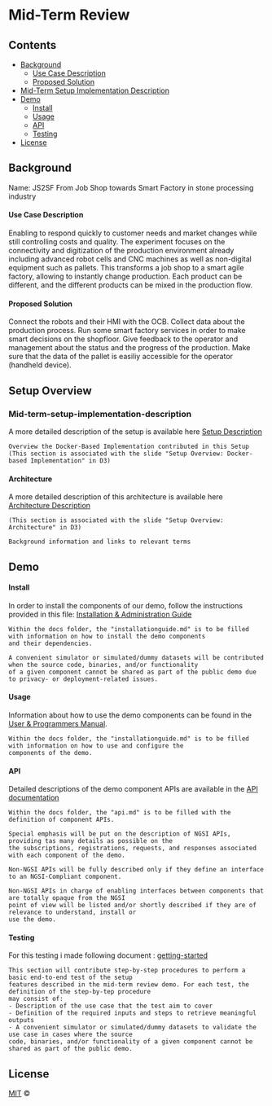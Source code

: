 # Mid-Term Review

## Contents

-   [Background](#background)
    -   [Use Case Description](#use-case-description)
    -   [Proposed Solution](#proposed-solution)
-   [Mid-Term Setup Implementation Description](#mid-term-setup-implementation-description)
-   [Demo](#demo)
    -   [Install](#install)
    -   [Usage](#usage)
    -   [API](#api)
    -   [Testing](#testing)
-   [License](#license)

## Background
Name: JS2SF
  From Job Shop  towards Smart Factory in stone processing industry
  
#### Use Case Description
Enabling to respond quickly to customer needs and market changes while still controlling costs and quality.
The experiment focuses on the connectivity and digitization of the production environment already including
advanced robot cells and CNC machines as well as non-digital equipment such as pallets. This transforms a job
shop to a smart agile factory, allowing to instantly change production. Each product can be different, and the
different products can be mixed in the production flow.

#### Proposed Solution
Connect the robots and their HMI with the OCB. Collect data about the production process. Run some smart 
factory services in order to make smart decisions on the shopfloor. Give feedback to the operator and management 
about the status and the progress of the production. Make sure that the data of the pallet is easiliy accessible for the operator (handheld device).

## Setup Overview
### Mid-term-setup-implementation-description
A more detailed description of the setup is available here [Setup Description](Setup_midterm.md)
```
Overview the Docker-Based Implementation contributed in this Setup (This section is associated with the slide "Setup Overview: Docker-based Implementation" in D3)
```

#### Architecture
A more detailed description of this architecture is available here [Architecture Description](architecture.md)
```
(This section is associated with the slide "Setup Overview: Architecture" in D3)
```

```
Background information and links to relevant terms
```
## Demo
#### Install
In order to install the components of our demo, follow the instructions provided in this file: [Installation & Administration Guide](installationguide.md)
```
Within the docs folder, the "installationguide.md" is to be filled with information on how to install the demo components
and their dependencies.

A convenient simulator or simulated/dummy datasets will be contributed when the source code, binaries, and/or functionality
of a given component cannot be shared as part of the public demo due to privacy- or deployment-related issues.
```

#### Usage
Information about how to use the demo components can be found in the [User & Programmers Manual](usermanual.md).
```
Within the docs folder, the "installationguide.md" is to be filled with information on how to use and configure the
components of the demo.
```

#### API
Detailed descriptions of the demo component APIs are available in the [API documentation](api.md) 
```
Within the docs folder, the "api.md" is to be filled with the definition of component APIs.

Special emphasis will be put on the description of NGSI APIs, providing tas many details as possible on the 
the subscriptions, registrations, requests, and responses associated with each component of the demo. 

Non-NGSI APIs will be fully described only if they define an interface to an NGSI-Compliant component.

Non-NGSI APIs in charge of enabling interfaces between components that are totally opaque from the NGSI
point of view will be listed and/or shortly described if they are of relevance to understand, install or
use the demo.
```

#### Testing
For this testing i made following document : [getting-started](getting-started.md)
```
This section will contribute step-by-step procedures to perform a basic end-to-end test of the setup 
features described in the mid-term review demo. For each test, the definition of the step-by-tep procedure
may consist of:
- Description of the use case that the test aim to cover
- Definition of the required inputs and steps to retrieve meaningful outputs
- A convenient simulator or simulated/dummy datasets to validate the use case in cases where the source 
code, binaries, and/or functionality of a given component cannot be shared as part of the public demo.
```



## License

[MIT](LICENSE) © <TTE>
